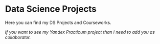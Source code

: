 # Data Science Projects
Here you can find my DS Projects and Courseworks.

_If you want to see my Yandex Practicum project than I need to add you as collaborator._
